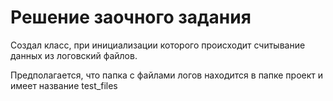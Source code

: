 # Решение заочного задания

Создал класс, при инициализации которого происходит считывание данных из логовский файлов.

Предполагается, что папка с файлами логов находится в папке проект и имеет название test_files